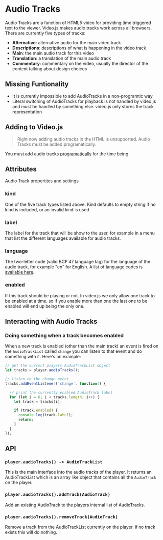 # Audio Tracks

Audio Tracks are a function of HTML5 video for providing time triggered text to the viewer. Video.js makes audio tracks work across all browsers. There are currently five types of tracks:

- **Alternative**: alternative audio for the main video track
- **Descriptions**: descriptions of what is happening in the video track
- **Main**: the main audio track for this video
- **Translation**: a translation of the main audio track
- **Commentary**: commentary on the video, usually the director of the content talking about design choices

## Missing Funtionality
- It is currently impossible to add AudioTracks in a non-programtic way
- Literal switching of AudioTracks for playback is not handled by video.js and must be handled by something else. video.js only stores the track representation

## Adding to Video.js

> Right now adding audio tracks in the HTML is unsupported. Audio Tracks must be added programatically.

You must add audio tracks [programatically](#api) for the time being.

## Attributes
Audio Track propertites and settings

### kind
One of the five track types listed above. Kind defaults to empty string if no kind is included, or an invalid kind is used.

### label
The label for the track that will be show to the user, for example in a menu that list the different languages available for audio tracks.

### language
The two-letter code (valid BCP 47 language tag) for the language of the audio track, for example "en" for English. A list of language codes is [available here](languages.md#language-codes).

### enabled
If this track should be playing or not. In video.js we only allow one track to be enabled at a time. so if you enable more than one the last one to be enabled will end up being the only one.

## Interacting with Audio Tracks
### Doing something when a track becomes enabled
When a new track is enabled (other than the main track) an event is fired on the `AudioTrackList` called `change` you can listen to that event and do something with it.
Here's an example:
```js
// get the current players AudioTrackList object
let tracks = player.audioTracks();

// listen to the change event
tracks.addEventListener('change', function() {

  // print the currently enabled AudioTrack label
  for (let i = 0; i < tracks.length; i++) {
    let track = tracks[i];

    if (track.enabled) {
      console.log(track.label);
      return;
    }
  }
});
```

## API

### `player.audioTracks() -> AudioTrackList`
This is the main interface into the audio tracks of the player.
It returns an AudioTrackList which is an array like object that contains all the `AudioTrack` on the player.

### `player.audioTracks().addTrack(AudioTrack)`
Add an existing AudioTrack to the players internal list of AudioTracks.

### `player.audioTracks().removeTrack(AudioTrack)`
Remove a track from the AudioTrackList currently on the player. if no track exists this will do nothing.
